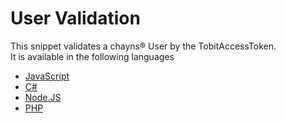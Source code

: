 # User Validation
This snippet validates a chayns® User by the TobitAccessToken.<br>
It is available in the following languages

* [JavaScript](https://github.com/TobitSoftware/chayns-snippets/blob/master/Backend/UserValidation/JavaScript.js)
* [C#](https://github.com/TobitSoftware/chayns-snippets/blob/master/Backend/UserValidation/C%23.cs)
* [Node.JS](https://github.com/TobitSoftware/chayns-snippets/blob/master/Backend/UserValidation/NodeJS.js)
* [PHP](https://github.com/TobitSoftware/chayns-snippets/blob/master/Backend/UserValidation/PHP.php)
